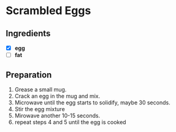 Scrambled Eggs
==============

Ingredients
-----------

- [x] __egg__
- [ ] __fat__

Preparation
-----------

1. Grease a small mug.
2. Crack an egg in the mug and mix.
3. Microwave until the egg starts to solidify, maybe 30 seconds.
4. Stir the egg mixture
5. Mirowave another 10-15 seconds.
6. repeat steps 4 and 5 until the egg is cooked

